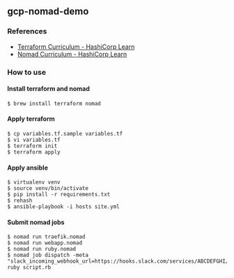 ## gcp-nomad-demo

### References

- [Terraform Curriculum - HashiCorp Learn](https://learn.hashicorp.com/terraform)
- [Nomad Curriculum - HashiCorp Learn](https://learn.hashicorp.com/nomad)

### How to use

#### Install terraform and nomad

```
$ brew install terraform nomad
```

#### Apply terraform

```
$ cp variables.tf.sample variables.tf
$ vi variables.tf
$ terraform init
$ terraform apply
```

#### Apply ansible

```
$ virtualenv venv
$ source venv/bin/activate
$ pip install -r requirements.txt
$ rehash
$ ansible-playbook -i hosts site.yml
```

#### Submit nomad jobs

```
$ nomad run traefik.nomad
$ nomad run webapp.nomad
$ nomad run ruby.nomad
$ nomad job dispatch -meta "slack_incoming_webhook_url=https://hooks.slack.com/services/ABCDEFGHI/JKLMNOPQR/abcdefghijklmnopqrstuvwx" ruby script.rb
```
